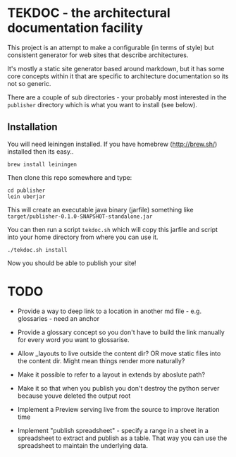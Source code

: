 # TEKDOC - the architectural documentation facility

This project is an attempt to make a configurable (in terms of style) but consistent generator for web sites that describe architectures.

It's mostly a static site generator based around markdown, but it has some core concepts within it that are specific to architecture documentation so its not so generic.

There are a couple of sub directories - your probably most interested in the `publisher` directory which is what you want to install (see below).

## Installation

You will need leiningen installed. If you have homebrew (http://brew.sh/) installed then its easy..

	brew install leiningen

Then clone this repo somewhere and type:

	cd publisher
	lein uberjar

This will create an executable java binary (jarfile) something like `target/publisher-0.1.0-SNAPSHOT-standalone.jar`

You can then run a script `tekdoc.sh` which will copy this jarfile and script into your home directory from where you can use it.

	./tekdoc.sh install

Now you should be able to publish your site!

# TODO

- Provide a way to deep link to a location in another md file - e.g. glossaries - need an anchor
- Provide a glossary concept so you don't have to build the link manually for every word you want to glossarise.
- Allow _layouts to live outside the content dir? OR move static files into the content dir. Might mean things render more naturally?
- Make it possible to refer to a layout in extends by aboslute path?

- Make it so that when you publish you don't destroy the python server because youve deleted the output root

- Implement a Preview serving live from the source to improve iteration time

- Implement "publish spreadsheet" - specify a range in a sheet in a spreadsheet to extract and publish as a table. That way you can use the spreadsheet to maintain the underlying data.
